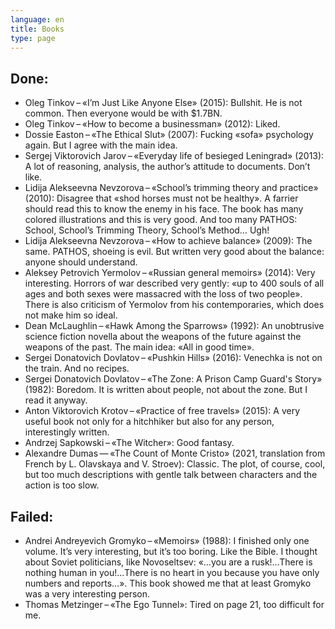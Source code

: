 ```yaml
---
language: en
title: Books
type: page
---
```


## Done:

- Oleg Tinkov – «I’m Just Like Anyone Else» (2015): Bullshit. He is not common. Then everyone would be with $1.7BN.
- Oleg Tinkov – «How to become a businessman» (2012): Liked.
- Dossie Easton – «The Ethical Slut» (2007): Fucking «sofa» psychology again. But I agree with the main idea.
- Sergej Viktorovich Jarov – «Everyday life of besieged Leningrad» (2013): A lot of reasoning, analysis, the author’s
  attitude to documents. Don’t like.
- Lidija Alekseevna Nevzorova – «School’s trimming theory and practice» (2010): Disagree that «shod horses must not be
  healthy». A farrier should read this to know the enemy in his face. The book has many colored illustrations and this
  is very good. And too many PATHOS: School, School’s Trimming Theory, School’s Method… Ugh!
- Lidija Alekseevna Nevzorova – «How to achieve balance» (2009): The same. PATHOS, shoeing is evil. But written very
  good about the balance: anyone should understand.
- Aleksey Petrovich Yermolov – «Russian general memoirs» (2014): Very interesting. Horrors of war described very gently:
  «up to 400 souls of all ages and both sexes were massacred with the loss of two people». There is also criticism of
  Yermolov from his contemporaries, which does not make him so ideal.
- Dean McLaughlin – «Hawk Among the Sparrows» (1992): An unobtrusive science fiction novella about the weapons of the
  future against the weapons of the past. The main idea: «All in good time».
- Sergei Donatovich Dovlatov – «Pushkin Hills» (2016): Venechka is not on the train. And no recipes.
- Sergei Donatovich Dovlatov – «The Zone: A Prison Camp Guard's Story» (1982): Boredom. It is written about people, not
  about the zone. But I read it anyway.
- Anton Viktorovich Krotov – «Practice of free travels» (2015): A very useful book not only for a hitchhiker but also
  for any person, interestingly written.
- Andrzej Sapkowski – «The Witcher»: Good fantasy.
- Alexandre Dumas — «The Count of Monte Cristo» (2021, translation from French by L. Olavskaya and V. Stroev): Classic.
  The plot, of course, cool, but too much descriptions with gentle talk between characters and the action is too slow.

## Failed:

- Andrei Andreyevich Gromyko – «Memoirs» (1988): I finished only one volume. It’s very interesting, but it’s too boring.
  Like the Bible. I thought about Soviet politicians, like Novoseltsev: «…you are a rusk!…There is nothing human in
  you!…There is no heart in you because you have only numbers and reports…». This book showed me that at least Gromyko
  was a very interesting person.
- Thomas Metzinger – «The Ego Tunnel»: Tired on page 21, too difficult for me.
